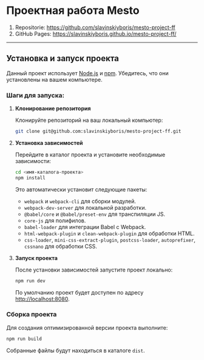 # Проектная работа Mesto
1. Repositorie: https://github.com/slavinskiyboris/mesto-project-ff
2. GitHub Pages: https://slavinskiyboris.github.io/mesto-project-ff/

---

## Установка и запуск проекта

Данный проект использует [Node.js](https://nodejs.org/) и [npm](https://www.npmjs.com/). Убедитесь, что они установлены на вашем компьютере.

### Шаги для запуска:

1. **Клонирование репозитория**

   Клонируйте репозиторий на ваш локальный компьютер:

   ```bash
   git clone git@github.com:slavinskiyboris/mesto-project-ff.git
   ```

2. **Установка зависимостей**

   Перейдите в каталог проекта и установите необходимые зависимости:

   ```bash
   cd <имя-каталога-проекта>
   npm install
   ```

   Это автоматически установит следующие пакеты:

    - `webpack` и `webpack-cli` для сборки модулей.
    - `webpack-dev-server` для локальной разработки.
    - `@babel/core` и `@babel/preset-env` для транспиляции JS.
    - `core-js` для полифилов.
    - `babel-loader` для интеграции Babel с Webpack.
    - `html-webpack-plugin` и `clean-webpack-plugin` для обработки HTML.
    - `css-loader`, `mini-css-extract-plugin`, `postcss-loader`, `autoprefixer`, `cssnano` для обработки CSS.

3. **Запуск проекта**

   После установки зависимостей запустите проект локально:

   ```bash
   npm run dev
   ```

   По умолчанию проект будет доступен по адресу [http://localhost:8080](http://localhost:8080).

### Сборка проекта

Для создания оптимизированной версии проекта выполните:

```bash
npm run build
```

Собранные файлы будут находиться в каталоге `dist`.